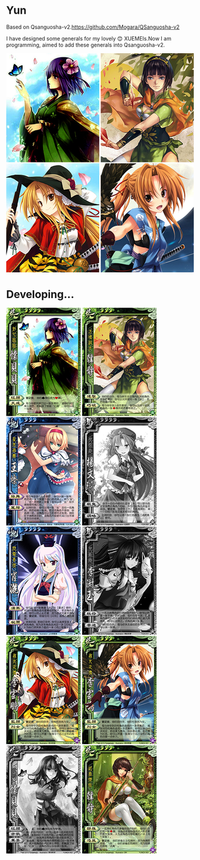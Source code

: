 # Yun
Based on Qsanguosha-v2.https://github.com/Mogara/QSanguosha-v2


I have designed some generals for my lovely :blush: XUEMEIs.Now I am programming, aimed to add these generals into Qsanguosha-v2.

![image](full/huaibeibei.png) 
![image](full/hanjing.png)
![image](full/liyunpeng.png)
![image](full/liyunpeng_female.png) 

# Developing...
![image](card/huaibeibei.jpg) 
![image](card/hanjing.jpg)
![image](card/wangcan.jpg)
![image](card-progress/yangwenqi.jpg)
![image](card/xiaosa.jpg)
![image](card-progress/lishuyu.jpg)
![image](card/liyunpeng.jpg)
![image](card/liyunpeng_female.jpg)
![image](card-progress/EXhuaibeibei.jpg)
![image](card/EXhanjing.jpg)
